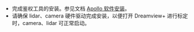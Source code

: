 - 完成鉴权工具的安装。参见文档 [Apollo 软件安装](https://apollo.baidu.com/docs/apollo-park-generic/latest/md_docs_2_xE6_x93_x8D_xE4_xBD_x9C_xE6_x96_x87_xE6_xA1_xA3_2_xE8_xBD_xAF_xE4_xBB_xB6_xE9_x83_xA8_f083cd7599390b51fec0ef24e0e50e0e.html)。
- 请确保 lidar、camera 硬件驱动完成安装，以便打开 Dreamview+ 进行标定时，camera、lidar 可正常启动。
